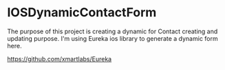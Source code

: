 # IOSDynamicContactForm
The purpose of this project is creating a dynamic for Contact creating and updating purpose. 
I'm using Eureka ios library to generate a dynamic form here. 

https://github.com/xmartlabs/Eureka
